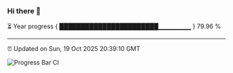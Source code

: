 ### Hi there 👋

⏳ Year progress { ███████████████████████▁▁▁▁▁▁▁ } 79.96 %

---

⏰ Updated on Sun, 19 Oct 2025 20:39:10 GMT

![Progress Bar CI](https://github.com/IshwaranRudhara/GIT-ACTION/workflows/Progress%20Bar%20CI/badge.svg)
